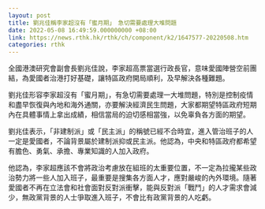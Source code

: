 ```yaml
---
layout: post
title: 劉兆佳稱李家超沒有「蜜月期」　急切需要處理大堆問題
date: 2022-05-08 16:49:59.000000000 +08:00
link: https://news.rthk.hk/rthk/ch/component/k2/1647577-20220508.htm
categories: rthk
---
```


全國港澳研究會副會長劉兆佳說，李家超高票當選行政長官，意味愛國陣營空前團結，為愛國者治港打好基礎，讓特區政府開局順利，及早解決各種難題。

劉兆佳形容李家超沒有「蜜月期」，有急切需要處理一大堆問題，特別是控制疫情和盡早恢復與內地和海外通關，亦要解決經濟民生問題，大家都期望特區政府短期內在具體事情上拿出成績，相信當局的迫切感相當強，以免辜負各方面的期望。

劉兆佳表示，「非建制派」或「民主派」的稱號已經不合時宜，進入管治班子的人一定是愛國者，不論背景屬於建制派抑或民主派。他認為，中央和特區政府都希望有膽色、勇氣、承擔、專業知識的人加入政府。

他認為，李家超應該不會將政治考慮放在組班的太重要位置，不一定為拉攏某些政治勢力將一些人加入班子，最重要是搜集各方面人才，應對嚴峻的內外環境。隨著愛國者不再在立法會和社會面對反對派衝擊，能與反對派「戰鬥」的人才需求會減少，無政黨背景的人士爭取進入班子，不會比有政黨背景的人吃虧。
